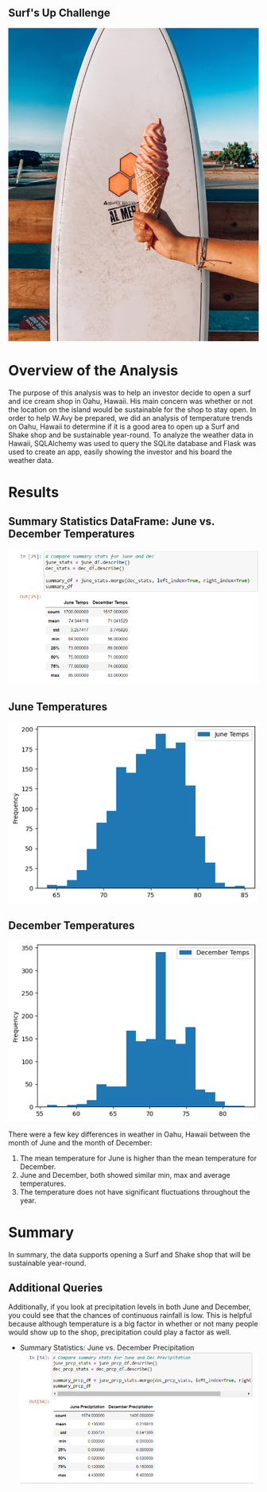 ## Surf's Up Challenge

![Alt text](Visuals/surfs_up.jpg)

# Overview of the Analysis
The purpose of this analysis was to help an investor decide to open a surf and ice cream shop in Oahu, Hawaii. His main concern was whether or not the location on the island would be sustainable for the shop to stay open. In order to help W.Avy be prepared, we did an analysis of temperature trends on Oahu, Hawaii to determine if it is a good area to open up a Surf and Shake shop and be sustainable year-round. To analyze the weather data in Hawaii, SQLAlchemy was used to query the SQLite database and Flask was used to create an app, easily showing the investor and his board the weather data.

# Results

## Summary Statistics DataFrame: June vs. December Temperatures

![Alt text](Visuals/June_Dec_temp_stats.PNG)

## June Temperatures

![Alt text](Visuals/June_temp_graph.png)

## December Temperatures

![Alt text](Visuals/Dec_temp_graph.png)

There were a few key differences in weather in Oahu, Hawaii between the month of June and the month of December:
1. The mean temperature for June is higher than the mean temperature for December. 
2. June and December, both showed similar min, max and average temperatures.
3. The temperature does not have significant fluctuations throughout the year.

# Summary
In summary, the data supports opening a Surf and Shake shop that will be sustainable year-round. 
## Additional Queries
Additionally, if you look at precipitation levels in both June and December, you could see that the chances of continuous rainfall is low. This is helpful because although temperature is a big factor in whether or not many people would show up to the shop, precipitation could play a factor as well. 

- Summary Statistics: June vs. December Precipitation
![Alt text](Visuals/June_Dec_prcp_stats.PNG)